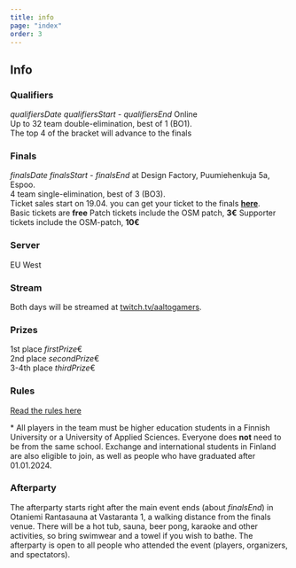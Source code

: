 ```yaml
---
title: info
page: "index"
order: 3
---
```


## Info

### Qualifiers

$qualifiersDate$ $qualifiersStart$ - $qualifiersEnd$ Online  
Up to 32 team double-elimination, best of 1 (BO1).  
The top 4 of the bracket will advance to the finals

### Finals

$finalsDate$ $finalsStart$ - $finalsEnd$ at Design Factory, Puumiehenkuja 5a, Espoo.  
4 team single-elimination, best of 3 (BO3).  
Ticket sales start on 19.04. you can get your ticket to the finals **[here]($ticketLink$)**.  
<lx>Basic tickets are **free**</lx>
<lx>Patch tickets include the OSM patch, **3€**</lx>
<lx>Supporter tickets include the OSM-patch, **10€**</lx>

### Server

EU West

### Stream

Both days will be streamed at [twitch.tv/aaltogamers](https://twitch.tv/aaltogamers).

### Prizes

1st place $firstPrize$€  
2nd place $secondPrize$€  
3-4th place $thirdPrize$€

### Rules

[Read the rules here](/rules)  

\* All players in the team must be higher education students in a Finnish University or a University of Applied Sciences. Everyone does **not** need to be from the same school. Exchange and international students in Finland are also eligible to join, as well as people who have graduated after 01.01.2024.


### Afterparty

The afterparty starts right after the main event ends (about $finalsEnd$) in Otaniemi Rantasauna at Vastaranta 1, a walking distance from the finals venue. There will be a hot tub, sauna, beer pong, karaoke and other activities, so bring swimwear and a towel if you wish to bathe.
The afterparty is open to all people who attended the event (players, organizers, and spectators).
